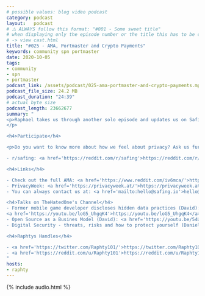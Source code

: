 ```yaml
---
# possible values: blog video podcast
category: podcast
layout:   podcast
# ⚠️ ALWAYS follow this format: "#001 - Some sweet title"
# when displaying only the episode number or the title this has to be constant
# -> view cast.html
title: "#025 - AMA, Portmaster and Crypto Payments"
keywords: community spn portmaster
date: 2020-10-05
tags:
- community
- spn
- portmaster
podcast_link: /assets/podcast/025-ama-portmaster-and-crypto-payments.mp3
podcast_file_size: 24.2 MB
podcast_duration: "24:39"
# actual byte size
podcast_length: 23662677
summary: "
<p>Raphael takes us through another solo episode and updates us on Safing's most recent developments. How did the AMA event go? What is the state of the SPN and the account page? What bug is currently haunting the Portmaster? And what are the next payment methods we are working on?
</p>

<h4>Participate</h4>

<p>Do you want to know more about how we feel about privacy? Ask us further questions on reddit:</p>

- r/safing: <a href='https://reddit.com/r/safing'>https://reddit.com/r/safing</a><br/>

<h4>Links</h4>

- Check out the full AMA: <a href='https://www.reddit.com/iv6mca/'>https://www.reddit.com/iv6mca/</a></br>
- PrivacyWeek: <a href='https://privacyweek.at/'>https://privacyweek.at/</a><br/>
- You can always contact us at: <a href='mailto:hello@safing.io'>hello@safing.io</a>

<h4>Talks on TheHatedOne's Channel</h4>
- Former mobile game developer discloses hidden data practices (David):
<a href='https://youtu.be/loG5_UhgqK4'>https://youtu.be/loG5_UhgqK4</a><br/>
- Open Source as a Busines Model (David): <a href='https://youtu.be/54UT-gtfI9I'>https://youtu.be/54UT-gtfI9I</a><br/>
- Digital Security - threats, risks and how to protect yourself (Daniel): <a href='https://youtu.be/QbyAVsbtGh0'>https://youtu.be/QbyAVsbtGh0</a><br/>

<h4>Raphtys Handles</h4>

- <a href='https://twitter.com/Raphty101/'>https://twitter.com/Raphty101/</a><br/>
- <a href='https://reddit.com/u/Raphty101'>https://reddit.com/u/Raphty101</a><br/>
"
hosts:
- raphty
---
```


{% include audio.html %}
